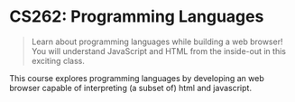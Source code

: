 CS262: Programming Languages
============================

> Learn about programming languages while building a web browser! You
> will understand JavaScript and HTML from the inside-out in this
> exciting class.

This course explores programming languages by developing an web
browser capable of interpreting (a subset of) html and javascript.